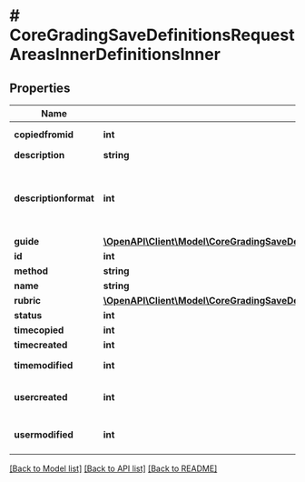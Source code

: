 # # CoreGradingSaveDefinitionsRequestAreasInnerDefinitionsInner

## Properties

Name | Type | Description | Notes
------------ | ------------- | ------------- | -------------
**copiedfromid** | **int** | copied from id | [optional]
**description** | **string** | description | [optional]
**descriptionformat** | **int** | description format (1 &#x3D; HTML, 0 &#x3D; MOODLE, 2 &#x3D; PLAIN, or 4 &#x3D; MARKDOWN) | [optional]
**guide** | [**\OpenAPI\Client\Model\CoreGradingSaveDefinitionsRequestAreasInnerDefinitionsInnerGuide**](CoreGradingSaveDefinitionsRequestAreasInnerDefinitionsInnerGuide.md) |  | [optional]
**id** | **int** | definition id | [optional]
**method** | **string** | method | [optional]
**name** | **string** | name | [optional]
**rubric** | [**\OpenAPI\Client\Model\CoreGradingSaveDefinitionsRequestAreasInnerDefinitionsInnerRubric**](CoreGradingSaveDefinitionsRequestAreasInnerDefinitionsInnerRubric.md) |  | [optional]
**status** | **int** | status | [optional]
**timecopied** | **int** | time copied | [optional]
**timecreated** | **int** | creation time | [optional]
**timemodified** | **int** | last modified time | [optional]
**usercreated** | **int** | user who created definition | [optional]
**usermodified** | **int** | user who modified definition | [optional]

[[Back to Model list]](../../README.md#models) [[Back to API list]](../../README.md#endpoints) [[Back to README]](../../README.md)
